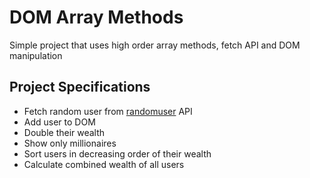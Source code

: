 # DOM Array Methods

Simple project that uses high order array methods, fetch API and DOM manipulation

## Project Specifications

- Fetch random user from [randomuser]('https://randomuser.me/api') API
- Add user to DOM
- Double their wealth
- Show only millionaires
- Sort users in decreasing order of their wealth
- Calculate combined wealth of all users
